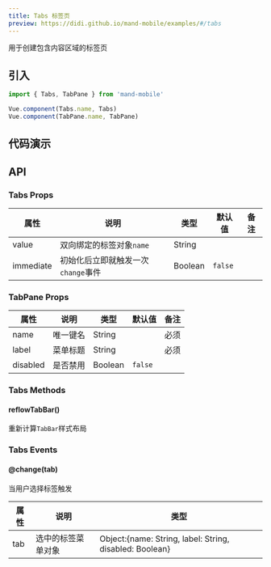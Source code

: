 ```yaml
---
title: Tabs 标签页
preview: https://didi.github.io/mand-mobile/examples/#/tabs
---
```


用于创建包含内容区域的标签页

## 引入

```javascript
import { Tabs, TabPane } from 'mand-mobile'

Vue.component(Tabs.name, Tabs)
Vue.component(TabPane.name, TabPane)
```

## 代码演示
<!-- DEMO -->


## API

### Tabs Props
|属性 | 说明 | 类型 | 默认值 | 备注|
|----|-----|------|------|------|
|value|双向绑定的标签对象`name`|String| | |
|immediate|初始化后立即就触发一次`change`事件|Boolean|`false`| |

### TabPane Props
|属性 | 说明 | 类型 | 默认值 | 备注|
|----|-----|------|------|------|
|name|唯一键名|String| |必须|
|label|菜单标题|String| |必须|
|disabled|是否禁用|Boolean|`false`| |

### Tabs Methods

#### reflowTabBar()
重新计算`TabBar`样式布局

### Tabs Events

#### @change(tab)
当用户选择标签触发

|属性 | 说明 | 类型|
|----|-----|------|
|tab|选中的标签菜单对象|Object:{name: String, label: String, disabled: Boolean}|
